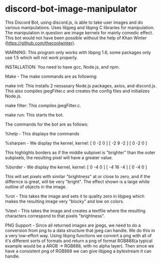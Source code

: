 # discord-bot-image-manipulator

This Discord Bot, using discord.js, is able to take user images and do various
manipulations. Uses libjpeg and libpng C libraries for manipulation. The 
manipulation in question are image kernels for mainly comedic effect.
This bot would not have been possible without the help of Khan Winter
(https://github.com/thecoolwinter).

WARNING: This program only works with libpng 1.6, some packages only use 1.5 
which will not work properly.

INSTALLATION: You need to have gcc, Node.js, and npm.

Make - The make commands are as following:

make init: This installs 2 nessasary Node.js packages, axios, and discord.js.
This also compiles jpegFilter.c and creates the config files and initializes
Node.js.

make filter: This compiles jpegFilter.c.

make run: This starts the bot.


The commands for the bot are as follows:

%help - This displays the commands


%sharpen - We display the kernel,
kernel:
[  0 -2  0 ]
[ -2  9 -2 ]
[  0 -2  0 ]

This highlights borders as if the middle subpixel is "brighter" than the outer
subpixels, the resulting pixel will have a greater value.


%border - We display the kernel,
kernel:
[  0 -4  0 ]
[ -4 16 -4 ]
[  0 -4  0 ]

This will set pixels with similar "brightness" at or close to zero, and if the
differnce is great, will be very "bright". The effect shown is a large white 
outline of objects in the image.


%rot - This takes the image and sets it to quality zero in libjpeg which makes 
the resulting image very "blocky" and low on colors.


%text - This takes the image and creates a textfile where the resulting
characters correspond to that pixels "brightness".


PNG Support - Since all returned images are jpegs, we need to do a conversion 
from png to a data structure that jpeg can handle. We do this in a very 
low-effort way. Using libpng functions we convert a png with all of it's
different sorts of formats and return a png of format RGB888(a typical example
would be a ARGB -> RGB888, with no alpha layer). Then since we have a consistent
png of RGB888 we can give libjpeg a bytestream it can handle.
